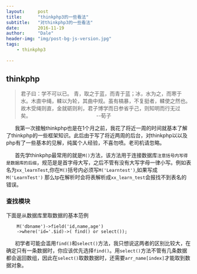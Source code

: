 ```yaml
---
layout:     post
title:      "thinkphp3的一些看法"
subtitle:   "对thinkphp3的一些看法"
date:       2016-11-19
author:     "Dale"
header-img: "img/post-bg-js-version.jpg"
tags:
    - thinkphp3
  
---
```

## thinkphp
> 君子曰：学不可以已。
青，取之于蓝，而青于蓝；冰，水为之，而寒于水。木直中绳，輮以为轮，其曲中规。虽有槁暴，不复挺者，輮使之然也。故木受绳则直，金就砺则利，君子博学而日参省乎己，则知明而行无过矣。&#160;&#160; &#160; &#160; &#160;&#160; &#160; &#160; &#160;&#160; &#160; &#160; &#160;&#160; &#160; &#160; &#160;&#160; &#160; &#160; &#160;&#160; &#160; &#160; &#160;&#160;        --荀子

&#160;&#160; &#160; &#160;我第一次接触thinkphp也是在1个月之前，我花了将近一周的时间就基本了解了thinkphp的一些框架知识。此后由于写了将近两周的后台，对thinkphp以以及php有了一些基本的见解，纯属个人经验，不喜勿喷。老司机请忽略。


&#160;&#160; &#160; &#160;首先学thinkphp最常用的就是`M()`方法，该方法用于连接数据库`注意括号内写得是数据库的后缀`，规范是是首字母大写，之后不管有没有大写字母一律小写。例如表名为`xx_learnTest`,你在`M()`括号内必须写`M('Learntest')`,如果写成`M('LearnTest')` 那么tp在解析时会将表解析成`xx_learn_test`会报找不到表名的错误。

### 查找模块

下面是从数据库里取数据的基本范例

		M('dbname')->field('id,name,age')
		->where('id='.$id)->( find() or select());

&#160;&#160; &#160; &#160;初学者可能会滥用`find()`和`select()`方法，我只想说这两者的区别比较大，在确定只有一条数据时，你应该优先选择`find()`。用`select()`方法不管有几条数据都会返回数组，因此在`select()`取数数据时，还需要`arr_name[index]`才能取到数据对象。








	
 
